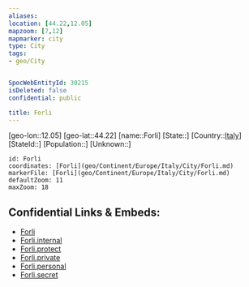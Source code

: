 ```yaml
---
aliases: 
location: [44.22,12.05]
mapzoom: [7,12] 
mapmarker: city 
type: City
tags:
- geo/City


SpocWebEntityId: 30215
isDeleted: false
confidential: public

title: Forli
---
```

[geo-lon::12.05]
[geo-lat::44.22]
[name::Forli]
[State::]
[Country::[Italy](geo/Continent/Europe/Italy.md)]
[StateId::]
[Population::]
[Unknown::]


```leaflet
id: Forli
coordinates: [Forli](geo/Continent/Europe/Italy/City/Forli.md)
markerFile: [Forli](geo/Continent/Europe/Italy/City/Forli.md)
defaultZoom: 11 
maxZoom: 18
```


## Confidential Links & Embeds: 
- [Forli](../../../../../../_public/geo/Continent/Europe/Italy/City/Forli.md) 
- [Forli.internal](../../../../../../_internal/geo/Continent/Europe/Italy/City/Forli.internal.md) 
- [Forli.protect](../../../../../../_protect/geo/Continent/Europe/Italy/City/Forli.protect.md) 
- [Forli.private](../../../../../../_private/geo/Continent/Europe/Italy/City/Forli.private.md) 
- [Forli.personal](../../../../../../_personal/geo/Continent/Europe/Italy/City/Forli.personal.md) 
- [Forli.secret](../../../../../../_secret/geo/Continent/Europe/Italy/City/Forli.secret.md) 
